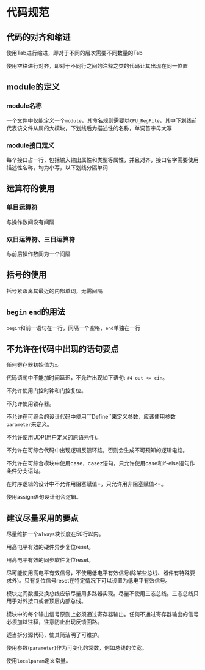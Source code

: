 # 代码规范

## 代码的对齐和缩进

使用Tab进行缩进，即对于不同的层次需要不同数量的Tab

使用空格进行对齐，即对于不同行之间的注释之类的代码让其出现在同一位置

## module的定义

### module名称

一个文件中仅能定义一个`module`，其命名规则需要以`CPU_RegFile`，其中下划线前代表该文件从属的大模块，下划线后为描述性的名称，单词首字母大写

### module接口定义

每个接口占一行，包括输入输出属性和类型等属性，并且对齐，接口名字需要使用描述性名称，均为小写，以下划线分隔单词

## 运算符的使用

### 单目运算符
与操作数间没有间隔

### 双目运算符、三目运算符
与前后操作数间为一个间隔

## 括号的使用
括号紧跟离其最近的内部单词，无需间隔

## `begin` `end`的用法
`begin`和前一语句在一行，间隔一个空格，`end`单独在一行

## 不允许在代码中出现的语句要点

任何寄存器初始值为`x`。

代码语句中不能加时间延迟，不允许出现如下语句: `#4 out <= cin`。

不允许使用门控时钟和门控复位。

不允许使用锁存器。

不允许在可综合的设计代码中使用```Define``来定义参数，应该使用参数`parameter`来定义。

不允许使用UDP(用户定义的原语元件)。

不允许在可综合代码中出现逻辑反馈环路，否则会生成不可预知的逻辑电路。

不允许在可综合模块中使用case，casez语句，只允许使用case和if-else语句作条件分支语句。

在时序逻辑的设计中不允许用阻塞赋值=，只允许用非阻塞赋值<=。

使用assign语句设计组合逻辑。

## 建议尽量采用的要点

尽量维护一个`always`块长度在50行以内。

用高电平有效的硬件异步复位reset。

用高电平有效的同步软件复位reset。

尽可能使用高电平有效信号，不使用低电平有效信号(除某些总线、器件有特殊要求外)。只有复位信号reset在特定情况下可以设置为低电平有效信号。

模块之间数据交换总线应该尽量用多路器实现。尽量不使用三态总线。三态总线只用于对外接口或者顶层内部总线。

模块中的每个输出信号原则上必须通过寄存器输出。任何不通过寄存器输出的信号必须加以注释，注意防止出现反馈回路。

适当拆分源代码，使其简洁明了可维护。

使用参数(`parameter`)作为可变化的常数，例如总线的位宽。

使用`localparam`定义常量。
